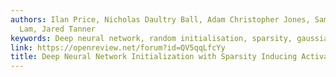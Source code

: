 ```yaml
---
authors: Ilan Price, Nicholas Daultry Ball, Adam Christopher Jones, Samuel Chun Hei
  Lam, Jared Tanner
keywords: Deep neural network, random initialisation, sparsity, gaussian process
link: https://openreview.net/forum?id=QV5qqLfcYy
title: Deep Neural Network Initialization with Sparsity Inducing Activations
---
```


